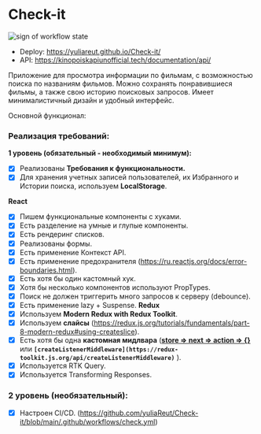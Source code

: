 # Check-it

<img src="https://github.com/yuliaReut/Check-it/actions/workflows/check.yml/badge.svg" alt="sign of workflow state">

- Deploy: https://yuliareut.github.io/Check-it/
- API: https://kinopoiskapiunofficial.tech/documentation/api/

Приложение для просмотра информации по фильмам, с возможностью поиска по названиям фильмов. Можно сохранять понравившиеся фильмы, а также свою историю поисковых запросов. Имеет минималистичный дизайн и удобный интерфейс.

Основной функционал:

### Реализация требований:

**1 уровень (обязательный - необходимый минимум):**

- [x] Реализованы **Требования к функциональности.**
- [x] Для хранения учетных записей пользователей, их Избранного и Истории поиска, используем **LocalStorage**.

**React**

- [x] Пишем функциональные компоненты c хуками.
- [x] Есть разделение на умные и глупые компоненты.
- [x] Есть рендеринг списков.
- [x] Реализованы формы.
- [x] Есть применение Контекст API.
- [x] Есть применение предохранителя (https://ru.reactjs.org/docs/error-boundaries.html).
- [x] Есть хотя бы один кастомный хук.
- [x] Хотя бы несколько компонентов используют PropTypes.
- [x] Поиск не должен триггерить много запросов к серверу (debounce).
- [x] Есть применение lazy + Suspense.
      **Redux**
- [x] Используем **Modern Redux with Redux Toolkit**.
- [x] Используем **слайсы** (https://redux.js.org/tutorials/fundamentals/part-8-modern-redux#using-createslice).
- [x] Есть хотя бы одна **кастомная мидлвара** (**[store ⇒ next ⇒ action ⇒ {}](https://redux.js.org/understanding/history-and-design/middleware)** или **`[createListenerMiddleware](https://redux-toolkit.js.org/api/createListenerMiddleware)`** ).
- [x] Используется RTK Query.
- [x] Используется Transforming Responses.

### 2 уровень (необязательный):

- [x] Настроен CI/CD. (https://github.com/yuliaReut/Check-it/blob/main/.github/workflows/check.yml)
